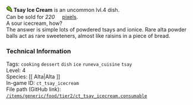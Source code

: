 ![ ](https://raw.githubusercontent.com/Ceterai/Enternia/main/items/generic/food/tier2/ct_tsay_icecream.png) **Tsay Ice Cream** is an uncommon lvl.4 dish.  
Can be sold for *220* <img src="https://starbounder.org/mediawiki/images/2/21/Pixel.png" width="12" height="16"/> [pixels](https://starbounder.org/Pixel).  
A sour icecream, how?  
The answer is simple lots of powdered tsays and ionice. Rare alta powder balls act as rare sweeteners, almost like raisins in a piece of bread.

### Technical Information

Tags: `cooking` `dessert` `dish` `ice` `runeva_cuisine` `tsay`  
Level: 4  
Species: [[ Alta|Alta ]]  
In-game ID: `ct_tsay_icecream`  
File path (GitHub link): [`/items/generic/food/tier2/ct_tsay_icecream.consumable`](https://github.com/Ceterai/Enternia/blob/main/items/generic/food/tier2/ct_tsay_icecream.consumable)
